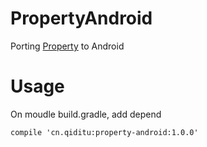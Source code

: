 # PropertyAndroid
Porting [Property](https://github.com/chen3/Property) to Android

# Usage
On moudle build.gradle, add depend
```
compile 'cn.qiditu:property-android:1.0.0'
```
